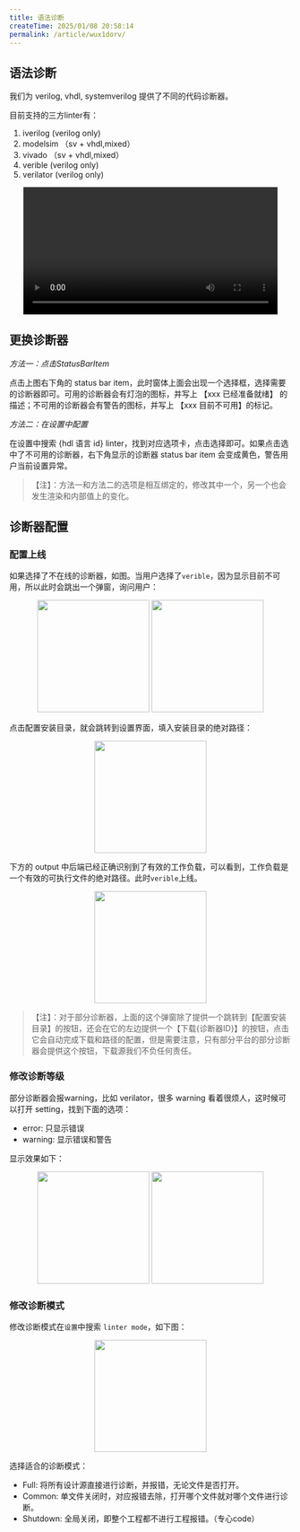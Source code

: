 ```yaml
---
title: 语法诊断
createTime: 2025/01/08 20:58:14
permalink: /article/wux1dorv/
---
```


## 语法诊断

我们为 verilog, vhdl, systemverilog 提供了不同的代码诊断器。

目前支持的三方linter有：
1. iverilog  (verilog only)
2. modelsim （sv + vhdl,mixed）
3. vivado   （sv + vhdl,mixed）
4. verible   (verilog only)
5. verilator (verilog only)

<!-- TODO: linter.run -->
<center>
<video width="90%" controls>  
  <source src="/videos/linter.run.mp4" type="video/mp4">  
  您的浏览器不支持视频标签。  
</video>
</center>

## 更换诊断器

*$方法一：点击 Status Bar Item$*

点击上图右下角的 status bar item，此时窗体上面会出现一个选择框，选择需要的诊断器即可。可用的诊断器会有灯泡的图标，并写上 【xxx 已经准备就绪】 的描述；不可用的诊断器会有警告的图标，并写上 【xxx 目前不可用】的标记。

*$方法二：在设置中配置$*

在设置中搜索 {hdl 语言 id} linter，找到对应选项卡，点击选择即可。如果点击选中了不可用的诊断器，右下角显示的诊断器 status bar item 会变成黄色，警告用户当前设置异常。

> 【注】：方法一和方法二的选项是相互绑定的，修改其中一个，另一个也会发生渲染和内部值上的变化。

## 诊断器配置

### 配置上线
如果选择了不在线的诊断器，如图。当用户选择了`verible`，因为显示目前不可用，所以此时会跳出一个弹窗，询问用户：

<!-- TODO: linter-win + linter-loss -->
<center class="half">
    <img src="linter-win" width="200"/>
    <img src="linter-loss" width="200"/>
</center>

点击配置安装目录，就会跳转到设置界面，填入安装目录的绝对路径：

<!-- TODO: linter-path -->
<center class="half">
    <img src="linter-path" width="200"/>
</center>


下方的 output 中后端已经正确识别到了有效的工作负载，可以看到，工作负载是一个有效的可执行文件的绝对路径。此时`verible`上线。

<!-- TODO: linter-setting-success -->
<center class="half">
    <img src="linter-setting-success" width="200"/>
</center>

> 【注】：对于部分诊断器，上面的这个弹窗除了提供一个跳转到【配置安装目录】的按钮，还会在它的左边提供一个【下载{诊断器ID}】的按钮，点击它会自动完成下载和路径的配置，但是需要注意，只有部分平台的部分诊断器会提供这个按钮，下载源我们不负任何责任。

### 修改诊断等级

部分诊断器会报warning，比如 verilator，很多 warning 看着很烦人，这时候可以打开 setting，找到下面的选项：

- error: 只显示错误
- warning: 显示错误和警告

显示效果如下：

<!-- TODO: linter-error/warning-mode -->
<center class="half">
    <img src="linter-error-mode" width="200"/>
    <img src="linter-warning-mode" width="200"/>
</center>

### 修改诊断模式

修改诊断模式在`设置`中搜索 `linter mode`，如下图：

<!-- TODO: linter-mode -->
<center class="half">
    <img src="linter-mode" width="200"/>
</center>

选择适合的诊断模式：
- Full: 将所有设计源直接进行诊断，并报错，无论文件是否打开。
- Common: 单文件关闭时，对应报错去除，打开哪个文件就对哪个文件进行诊断。
- Shutdown: 全局关闭，即整个工程都不进行工程报错。（专心code）